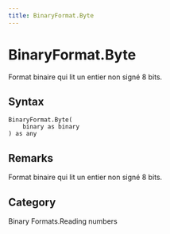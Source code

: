 ```yaml
---
title: BinaryFormat.Byte
---
```


# BinaryFormat.Byte


Format binaire qui lit un entier non signé 8 bits.


## Syntax

```powerquery
BinaryFormat.Byte(
    binary as binary
) as any
```


## Remarks

Format binaire qui lit un entier non signé 8 bits.



## Category
Binary Formats.Reading numbers
